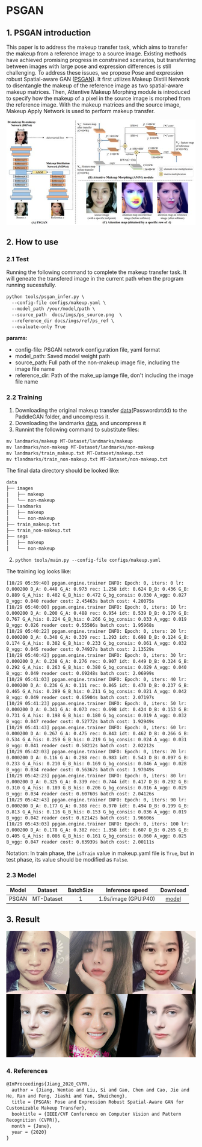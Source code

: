 # PSGAN

## 1. PSGAN introduction

This paper is to address the makeup transfer task, which aims to transfer the makeup from a reference image to a source image. Existing methods have achieved promising progress in constrained scenarios, but transferring between images with large pose and expression differences is still challenging. To address these issues, we propose Pose and expression robust Spatial-aware GAN ([PSGAN](https://arxiv.org/abs/1909.06956)). It first utilizes Makeup Distill Network to disentangle the makeup of the reference image as two spatial-aware makeup matrices. Then, Attentive Makeup Morphing module is introduced to specify how the makeup of a pixel in the source image is morphed from the reference image. With the makeup matrices and the source image, Makeup Apply Network is used to perform makeup transfer.

<div align="center">
  <img src="../../imgs/psgan_arc.png" width="800"/>
</div>

## 2. How to use
### 2.1 Test
Running the following command to complete the makeup transfer task. It will geneate the transfered image in the current path when the program running sucessfully.

```
python tools/psgan_infer.py \  
  --config-file configs/makeup.yaml \
  --model_path /your/model/path \
  --source_path  docs/imgs/ps_source.png  \
  --reference_dir docs/imgs/ref/ps_ref \
  --evaluate-only True
```
**params:**
- config-file: PSGAN network configuration file, yaml format
- model_path: Saved model weight path
- source_path: Full path of the non-makeup image file, including the image file name
- reference_dir: Path of the make_up iamge file, don't including the image file name

### 2.2 Training
1. Downloading the original makeup transfer [data](https://pan.baidu.com/s/1ZF-DN9PvbBteOSfQodWnyw)(Password:rtdd) to the PaddleGAN folder, and uncompress it.
2. Downloading the landmarks [data](https://paddlegan.bj.bcebos.com/landmarks.tar), and uncompress it
3. Runnint the following command to substitute files:
```
mv landmarks/makeup MT-Dataset/landmarks/makeup
mv landmarks/non-makeup MT-Dataset/landmarks/non-makeup
mv landmarks/train_makeup.txt MT-Dataset/makeup.txt
mv tlandmarks/train_non-makeup.txt MT-Dataset/non-makeup.txt
```

The final data directory should be looked like:

```
data
├── images
│   ├── makeup
│   └── non-makeup
├── landmarks
│   ├── makeup
│   └── non-makeup
├── train_makeup.txt
├── train_non-makeup.txt
├── segs
│   ├── makeup
│   └── non-makeup
```

2. `python tools/main.py --config-file configs/makeup.yaml`

The training log looks like:
```
[10/29 05:39:40] ppgan.engine.trainer INFO: Epoch: 0, iters: 0 lr: 0.000200 D_A: 0.448 G_A: 0.973 rec: 1.258 idt: 0.624 D_B: 0.436 G_B: 0.889 G_A_his: 0.402 G_B_his: 0.472 G_bg_consis: 0.030 A_vgg: 0.027 B_vgg: 0.040 reader cost: 2.45463s batch cost: 4.20075s
[10/29 05:40:00] ppgan.engine.trainer INFO: Epoch: 0, iters: 10 lr: 0.000200 D_A: 0.200 G_A: 0.488 rec: 0.954 idt: 0.539 D_B: 0.179 G_B: 0.767 G_A_his: 0.224 G_B_his: 0.266 G_bg_consis: 0.033 A_vgg: 0.019 B_vgg: 0.026 reader cost: 0.55506s batch cost: 1.95968s
[10/29 05:40:22] ppgan.engine.trainer INFO: Epoch: 0, iters: 20 lr: 0.000200 D_A: 0.340 G_A: 0.339 rec: 1.293 idt: 0.698 D_B: 0.124 G_B: 0.174 G_A_his: 0.302 G_B_his: 0.233 G_bg_consis: 0.061 A_vgg: 0.032 B_vgg: 0.045 reader cost: 0.74937s batch cost: 2.13529s
[10/29 05:40:42] ppgan.engine.trainer INFO: Epoch: 0, iters: 30 lr: 0.000200 D_A: 0.238 G_A: 0.276 rec: 0.907 idt: 0.449 D_B: 0.324 G_B: 0.292 G_A_his: 0.263 G_B_his: 0.380 G_bg_consis: 0.029 A_vgg: 0.040 B_vgg: 0.049 reader cost: 0.69248s batch cost: 2.06999s
[10/29 05:41:03] ppgan.engine.trainer INFO: Epoch: 0, iters: 40 lr: 0.000200 D_A: 0.236 G_A: 0.111 rec: 0.865 idt: 0.470 D_B: 0.237 G_B: 0.465 G_A_his: 0.289 G_B_his: 0.211 G_bg_consis: 0.021 A_vgg: 0.042 B_vgg: 0.049 reader cost: 0.65904s batch cost: 2.07197s
[10/29 05:41:23] ppgan.engine.trainer INFO: Epoch: 0, iters: 50 lr: 0.000200 D_A: 0.341 G_A: 0.073 rec: 0.698 idt: 0.424 D_B: 0.153 G_B: 0.731 G_A_his: 0.198 G_B_his: 0.180 G_bg_consis: 0.019 A_vgg: 0.032 B_vgg: 0.047 reader cost: 0.52772s batch cost: 1.92949s
[10/29 05:41:43] ppgan.engine.trainer INFO: Epoch: 0, iters: 60 lr: 0.000200 D_A: 0.267 G_A: 0.475 rec: 0.843 idt: 0.462 D_B: 0.266 G_B: 0.534 G_A_his: 0.259 G_B_his: 0.219 G_bg_consis: 0.024 A_vgg: 0.031 B_vgg: 0.041 reader cost: 0.58212s batch cost: 2.02212s
[10/29 05:42:03] ppgan.engine.trainer INFO: Epoch: 0, iters: 70 lr: 0.000200 D_A: 0.116 G_A: 0.298 rec: 0.983 idt: 0.543 D_B: 0.097 G_B: 0.233 G_A_his: 0.210 G_B_his: 0.169 G_bg_consis: 0.046 A_vgg: 0.028 B_vgg: 0.034 reader cost: 0.56367s batch cost: 1.97049s
[10/29 05:42:23] ppgan.engine.trainer INFO: Epoch: 0, iters: 80 lr: 0.000200 D_A: 0.325 G_A: 0.339 rec: 0.744 idt: 0.417 D_B: 0.292 G_B: 0.310 G_A_his: 0.189 G_B_his: 0.206 G_bg_consis: 0.016 A_vgg: 0.029 B_vgg: 0.034 reader cost: 0.60760s batch cost: 2.04126s
[10/29 05:42:43] ppgan.engine.trainer INFO: Epoch: 0, iters: 90 lr: 0.000200 D_A: 0.177 G_A: 0.308 rec: 0.970 idt: 0.494 D_B: 0.199 G_B: 0.813 G_A_his: 0.116 G_B_his: 0.153 G_bg_consis: 0.036 A_vgg: 0.019 B_vgg: 0.042 reader cost: 0.62142s batch cost: 1.96606s
[10/29 05:43:03] ppgan.engine.trainer INFO: Epoch: 0, iters: 100 lr: 0.000200 D_A: 0.178 G_A: 0.382 rec: 1.358 idt: 0.607 D_B: 0.265 G_B: 0.405 G_A_his: 0.086 G_B_his: 0.161 G_bg_consis: 0.060 A_vgg: 0.025 B_vgg: 0.047 reader cost: 0.63939s batch cost: 2.00111s
```

Notation: In train phase, the `isTrain` value in makeup.yaml file is `True`, but in test phase, its value should be modified as `False`.

### 2.3 Model

Model|Dataset|BatchSize|Inference speed|Download
---|:--:|:--:|:--:|:--:
PSGAN|MT-Dataset| 1 | 1.9s/image (GPU:P40) | [model]()

## 3. Result
![](../../imgs/makeup_shifter.png)


### 4. References

```
@InProceedings{Jiang_2020_CVPR,
  author = {Jiang, Wentao and Liu, Si and Gao, Chen and Cao, Jie and He, Ran and Feng, Jiashi and Yan, Shuicheng},
  title = {PSGAN: Pose and Expression Robust Spatial-Aware GAN for Customizable Makeup Transfer},
  booktitle = {IEEE/CVF Conference on Computer Vision and Pattern Recognition (CVPR)},
  month = {June},
  year = {2020}
}
```
